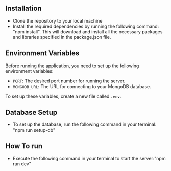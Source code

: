 ## Installation

- Clone the repository to your local machine
- Install the required dependencies by running the following command: "npm install". This will download and install all the necessary packages and libraries specified in the package.json file.
 
## Environment Variables

Before running the application, you need to set up the following environment variables:

- `PORT`: The desired port number for running the server.
- `MONGODB_URL`: The URL for connecting to your MongoDB database.

To set up these variables, create a new file called `.env`. 

## Database Setup

- To set up the database, run the following command in your terminal: "npm run setup-db"

## How To run 

- Execute the following command in your terminal to start the server:"npm run dev"


